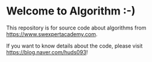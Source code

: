 # Welcome to Algorithm :-)

This repository is for source code about algorithms from https://www.swexpertacademy.com.

If you want to know details about the code, please visit https://blog.naver.com/huds093!
